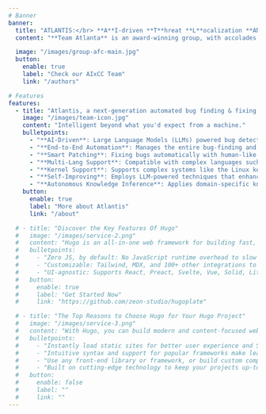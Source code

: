 ```yaml
---
# Banner
banner:
  title: "ATLANTIS:</br> **A**I-driven **T**hreat **L**ocalization **AN**d **T**riage **I**ntelligent **S**ystem"
  content: "**Team Atlanta** is an award-winning group, with accolades from Pwn2Own, DEFCON CTF, and numerous academic conferences. Our team comprises experts from Georgia Tech, Samsung Research, KAIST, and POSTECH. We are dedicated to advancing next-generation security research using Large Language Models (LLMs) to pioneer Security-AGI for the future. In DARPA’s AI Cyber Challenge, we aim to revolutionize security paradigms by leveraging AI and LLMs in our cyber reasoning system **Atlantis**."

  image: "/images/group-afc-main.jpg"
  button:
    enable: true
    label: "Check our AIxCC Team"
    link: "/authors"

# Features
features:
  - title: "Atlantis, a next-generation automated bug finding & fixing system"
    image: "/images/team-icon.jpg"
    content: "Intelligent beyond what you'd expect from a machine."
    bulletpoints:
      - "**AI-Driven**: Large Language Models (LLMs) powered bug detection and fixing for real-world software."
      - "**End-to-End Automation**: Manages the entire bug-finding and fixing process."
      - "**Smart Patching**: Fixing bugs automatically with human-like reasoning."
      - "**Multi-Lang Support**: Compatible with complex languages such as C/C++, Java, etc."
      - "**Kernel Support**: Supports complex systems like the Linux kernel."
      - "**Self-Improving**: Employs LLM-powered techniques that enhance over time."
      - "**Autonomous Knowledge Inference**: Applies domain-specific knowledge without human intervention."
    button:
      enable: true
      label: "More about Atlantis"
      link: "/about"

  # - title: "Discover the Key Features Of Hugo"
  #   image: "/images/service-2.png"
  #   content: "Hugo is an all-in-one web framework for building fast, content-focused websites. It offers a range of exciting features for developers and website creators. Some of the key features are:"
  #   bulletpoints:
  #     - "Zero JS, by default: No JavaScript runtime overhead to slow you down."
  #     - "Customizable: Tailwind, MDX, and 100+ other integrations to choose from."
  #     - "UI-agnostic: Supports React, Preact, Svelte, Vue, Solid, Lit and more."
  #   button:
  #     enable: true
  #     label: "Get Started Now"
  #     link: "https://github.com/zeon-studio/hugoplate"

  # - title: "The Top Reasons to Choose Hugo for Your Hugo Project"
  #   image: "/images/service-3.png"
  #   content: "With Hugo, you can build modern and content-focused websites without sacrificing performance or ease of use."
  #   bulletpoints:
  #     - "Instantly load static sites for better user experience and SEO."
  #     - "Intuitive syntax and support for popular frameworks make learning and using Hugo a breeze."
  #     - "Use any front-end library or framework, or build custom components, for any project size."
  #     - "Built on cutting-edge technology to keep your projects up-to-date with the latest web standards."
  #   button:
  #     enable: false
  #     label: ""
  #     link: ""
---
```

